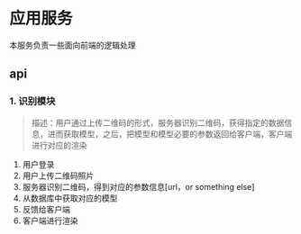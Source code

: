 # 应用服务
本服务负责一些面向前端的逻辑处理

## api
### 1. 识别模块
> 描述：用户通过上传二维码的形式，服务器识别二维码，获得指定的数据信息，进而获取模型，之后，把模型和模型必要的参数返回给客户端，客户端进行对应的渲染

1. 用户登录
2. 用户上传二维码照片
3. 服务器识别二维码，得到对应的参数信息[url，or something else]
4. 从数据库中获取对应的模型
5. 反馈给客户端
6. 客户端进行渲染
